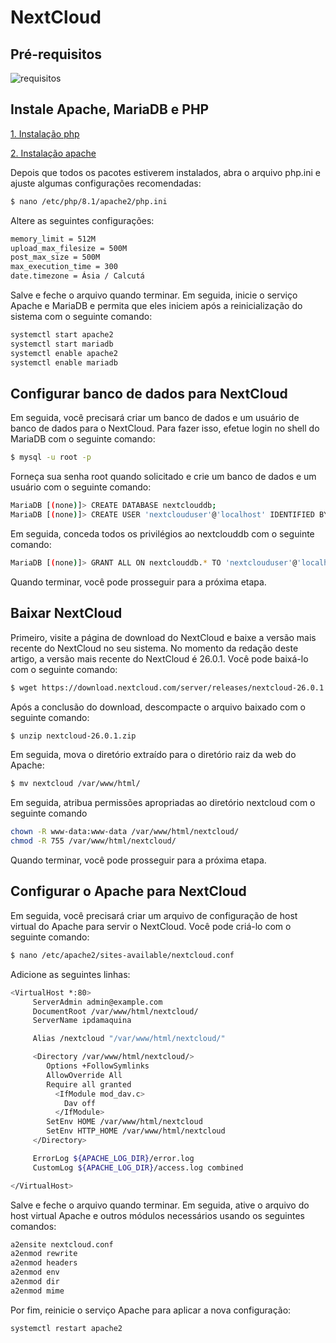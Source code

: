 # NextCloud

## Pré-requisitos

![requisitos](/assets/img/requisitos.png)

## Instale Apache, MariaDB e PHP

[1. Instalação php](/NextCloud/PHP/php.md)

[2. Instalação apache](/NextCloud//APACHE/apache.md)

Depois que todos os pacotes estiverem instalados, abra o arquivo php.ini e ajuste algumas configurações recomendadas:

```bash
$ nano /etc/php/8.1/apache2/php.ini
```

Altere as seguintes configurações:

```bash
memory_limit = 512M
upload_max_filesize = 500M
post_max_size = 500M
max_execution_time = 300
date.timezone = Ásia / Calcutá
```

Salve e feche o arquivo quando terminar. Em seguida, inicie o serviço Apache e MariaDB e permita que eles iniciem após a reinicialização do sistema com o seguinte comando:

```bash
systemctl start apache2 
systemctl start mariadb 
systemctl enable apache2 
systemctl enable mariadb
```

## Configurar banco de dados para NextCloud

Em seguida, você precisará criar um banco de dados e um usuário de banco de dados para o NextCloud. Para fazer isso, efetue login no shell do MariaDB com o seguinte comando:
```bash
$ mysql -u root -p
```

Forneça sua senha root quando solicitado e crie um banco de dados e um usuário com o seguinte comando:

```bash
MariaDB [(none)]> CREATE DATABASE nextclouddb; 
MariaDB [(none)]> CREATE USER 'nextclouduser'@'localhost' IDENTIFIED BY 'password';
```

Em seguida, conceda todos os privilégios ao nextclouddb com o seguinte comando:

```bash
MariaDB [(none)]> GRANT ALL ON nextclouddb.* TO 'nextclouduser'@'localhost';
```

Quando terminar, você pode prosseguir para a próxima etapa.

## Baixar NextCloud

Primeiro, visite a página de download do NextCloud e baixe a versão mais recente do NextCloud no seu sistema. No momento da redação deste artigo, a versão mais recente do NextCloud é 26.0.1. Você pode baixá-lo com o seguinte comando:

```bash
$ wget https://download.nextcloud.com/server/releases/nextcloud-26.0.1.zip
```
Após a conclusão do download, descompacte o arquivo baixado com o seguinte comando:
```bash
$ unzip nextcloud-26.0.1.zip
```

Em seguida, mova o diretório extraído para o diretório raiz da web do Apache:
```bash
$ mv nextcloud /var/www/html/
```
Em seguida, atribua permissões apropriadas ao diretório nextcloud com o seguinte comando
```bash
chown -R www-data:www-data /var/www/html/nextcloud/ 
chmod -R 755 /var/www/html/nextcloud/
```
Quando terminar, você pode prosseguir para a próxima etapa.

## Configurar o Apache para NextCloud

Em seguida, você precisará criar um arquivo de configuração de host virtual do Apache para servir o NextCloud. Você pode criá-lo com o seguinte comando:

```bash
$ nano /etc/apache2/sites-available/nextcloud.conf
```

Adicione as seguintes linhas:
```bash
<VirtualHost *:80>
     ServerAdmin admin@example.com
     DocumentRoot /var/www/html/nextcloud/
     ServerName ipdamaquina

     Alias /nextcloud "/var/www/html/nextcloud/"

     <Directory /var/www/html/nextcloud/>
        Options +FollowSymlinks
        AllowOverride All
        Require all granted
          <IfModule mod_dav.c>
            Dav off
          </IfModule>
        SetEnv HOME /var/www/html/nextcloud
        SetEnv HTTP_HOME /var/www/html/nextcloud
     </Directory>

     ErrorLog ${APACHE_LOG_DIR}/error.log
     CustomLog ${APACHE_LOG_DIR}/access.log combined

</VirtualHost>
```

Salve e feche o arquivo quando terminar. Em seguida, ative o arquivo do host virtual Apache e outros módulos necessários usando os seguintes comandos:

```bash
a2ensite nextcloud.conf 
a2enmod rewrite 
a2enmod headers 
a2enmod env 
a2enmod dir 
a2enmod mime
```

Por fim, reinicie o serviço Apache para aplicar a nova configuração:

```bash
systemctl restart apache2
```

